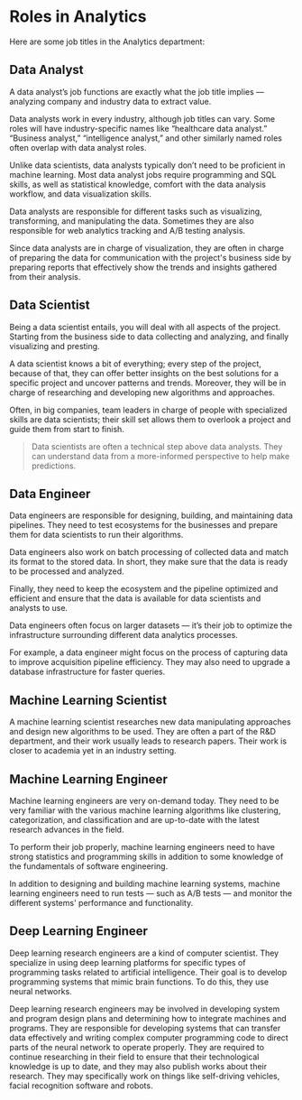 # Roles in Analytics
Here are some job titles in the Analytics department:

## Data Analyst
A data analyst’s job functions are exactly what the job title implies — analyzing company and industry data to extract value.

Data analysts work in every industry, although job titles can vary. Some roles will have industry-specific names like “healthcare data analyst.” “Business analyst,” “intelligence analyst,” and other similarly named roles often overlap with data analyst roles.

Unlike data scientists, data analysts typically don’t need to be proficient in machine learning. Most data analyst jobs require programming and SQL skills, as well as statistical knowledge, comfort with the data analysis workflow, and data visualization skills.

Data analysts are responsible for different tasks such as visualizing, transforming, and manipulating the data. Sometimes they are also responsible for web analytics tracking and A/B testing analysis.

Since data analysts are in charge of visualization, they are often in charge of preparing the data for communication with the project's business side by preparing reports that effectively show the trends and insights gathered from their analysis.

## Data Scientist
Being a data scientist entails, you will deal with all aspects of the project. Starting from the business side to data collecting and analyzing, and finally visualizing and presting.

A data scientist knows a bit of everything; every step of the project, because of that, they can offer better insights on the best solutions for a specific project and uncover patterns and trends. Moreover, they will be in charge of researching and developing new algorithms and approaches.

Often, in big companies, team leaders in charge of people with specialized skills are data scientists; their skill set allows them to overlook a project and guide them from start to finish.

> Data scientists are often a technical step above data analysts. They can understand data from a more-informed perspective to help make predictions. 

## Data Engineer
Data engineers are responsible for designing, building, and maintaining data pipelines. They need to test ecosystems for the businesses and prepare them for data scientists to run their algorithms.

Data engineers also work on batch processing of collected data and match its format to the stored data. In short, they make sure that the data is ready to be processed and analyzed.

Finally, they need to keep the ecosystem and the pipeline optimized and efficient and ensure that the data is available for data scientists and analysts to use.

Data engineers often focus on larger datasets — it’s their job to optimize the infrastructure surrounding different data analytics processes.

For example, a data engineer might focus on the process of capturing data to improve acquisition pipeline efficiency. They may also need to upgrade a database infrastructure for faster queries.

## Machine Learning Scientist
A machine learning scientist researches new data manipulating approaches and design new algorithms to be used. They are often a part of the R&D department, and their work usually leads to research papers. Their work is closer to academia yet in an industry setting.

## Machine Learning Engineer
Machine learning engineers are very on-demand today. They need to be very familiar with the various machine learning algorithms like clustering, categorization, and classification and are up-to-date with the latest research advances in the field.

To perform their job properly, machine learning engineers need to have strong statistics and programming skills in addition to some knowledge of the fundamentals of software engineering.

In addition to designing and building machine learning systems, machine learning engineers need to run tests — such as A/B tests — and monitor the different systems' performance and functionality.

## Deep Learning Engineer
Deep learning research engineers are a kind of computer scientist. They specialize in using deep learning platforms for specific types of programming tasks related to artificial intelligence. Their goal is to develop programming systems that mimic brain functions. To do this, they use neural networks.

Deep learning research engineers may be involved in developing system and program design plans and determining how to integrate machines and programs. They are responsible for developing systems that can transfer data effectively and writing complex computer programming code to direct parts of the neural network to operate properly. They are required to continue researching in their field to ensure that their technological knowledge is up to date, and they may also publish works about their research. They may specifically work on things like self-driving vehicles, facial recognition software and robots.